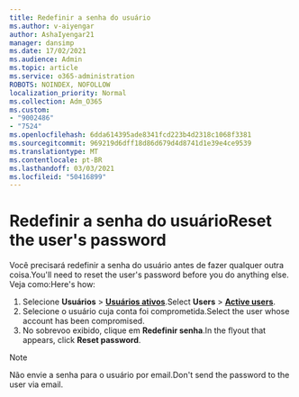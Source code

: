 ```yaml
---
title: Redefinir a senha do usuário
ms.author: v-aiyengar
author: AshaIyengar21
manager: dansimp
ms.date: 17/02/2021
ms.audience: Admin
ms.topic: article
ms.service: o365-administration
ROBOTS: NOINDEX, NOFOLLOW
localization_priority: Normal
ms.collection: Adm_O365
ms.custom:
- "9002486"
- "7524"
ms.openlocfilehash: 6dda614395ade8341fcd223b4d2318c1068f3381
ms.sourcegitcommit: 969219d6dff18d86d679d4d8741d1e39e4ce9539
ms.translationtype: MT
ms.contentlocale: pt-BR
ms.lasthandoff: 03/03/2021
ms.locfileid: "50416899"
---
```

# <a name="reset-the-users-password"></a><span data-ttu-id="6bdf5-102">Redefinir a senha do usuário</span><span class="sxs-lookup"><span data-stu-id="6bdf5-102">Reset the user's password</span></span>

<span data-ttu-id="6bdf5-103">Você precisará redefinir a senha do usuário antes de fazer qualquer outra coisa.</span><span class="sxs-lookup"><span data-stu-id="6bdf5-103">You'll need to reset the user's password before you do anything else.</span></span> <span data-ttu-id="6bdf5-104">Veja como:</span><span class="sxs-lookup"><span data-stu-id="6bdf5-104">Here's how:</span></span>

1. <span data-ttu-id="6bdf5-105">Selecione **Usuários**  >  **[Usuários ativos](https://go.microsoft.com/fwlink/p/?linkid=834822)**.</span><span class="sxs-lookup"><span data-stu-id="6bdf5-105">Select **Users** > **[Active users](https://go.microsoft.com/fwlink/p/?linkid=834822)**.</span></span>
1. <span data-ttu-id="6bdf5-106">Selecione o usuário cuja conta foi comprometida.</span><span class="sxs-lookup"><span data-stu-id="6bdf5-106">Select the user whose account has been compromised.</span></span>
1. <span data-ttu-id="6bdf5-107">No sobrevoo exibido, clique em **Redefinir senha**.</span><span class="sxs-lookup"><span data-stu-id="6bdf5-107">In the flyout that appears, click **Reset password**.</span></span>

> [!NOTE]
> <span data-ttu-id="6bdf5-108">Não envie a senha para o usuário por email.</span><span class="sxs-lookup"><span data-stu-id="6bdf5-108">Don't send the password to the user via email.</span></span>
